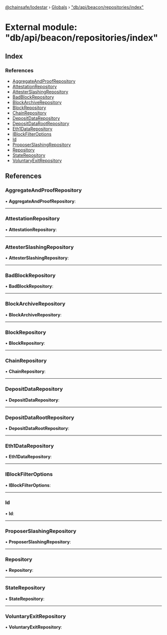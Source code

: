 [@chainsafe/lodestar](../README.md) › [Globals](../globals.md) › ["db/api/beacon/repositories/index"](_db_api_beacon_repositories_index_.md)

# External module: "db/api/beacon/repositories/index"

## Index

### References

* [AggregateAndProofRepository](_db_api_beacon_repositories_index_.md#aggregateandproofrepository)
* [AttestationRepository](_db_api_beacon_repositories_index_.md#attestationrepository)
* [AttesterSlashingRepository](_db_api_beacon_repositories_index_.md#attesterslashingrepository)
* [BadBlockRepository](_db_api_beacon_repositories_index_.md#badblockrepository)
* [BlockArchiveRepository](_db_api_beacon_repositories_index_.md#blockarchiverepository)
* [BlockRepository](_db_api_beacon_repositories_index_.md#blockrepository)
* [ChainRepository](_db_api_beacon_repositories_index_.md#chainrepository)
* [DepositDataRepository](_db_api_beacon_repositories_index_.md#depositdatarepository)
* [DepositDataRootRepository](_db_api_beacon_repositories_index_.md#depositdatarootrepository)
* [Eth1DataRepository](_db_api_beacon_repositories_index_.md#eth1datarepository)
* [IBlockFilterOptions](_db_api_beacon_repositories_index_.md#iblockfilteroptions)
* [Id](_db_api_beacon_repositories_index_.md#id)
* [ProposerSlashingRepository](_db_api_beacon_repositories_index_.md#proposerslashingrepository)
* [Repository](_db_api_beacon_repositories_index_.md#repository)
* [StateRepository](_db_api_beacon_repositories_index_.md#staterepository)
* [VoluntaryExitRepository](_db_api_beacon_repositories_index_.md#voluntaryexitrepository)

## References

###  AggregateAndProofRepository

• **AggregateAndProofRepository**:

___

###  AttestationRepository

• **AttestationRepository**:

___

###  AttesterSlashingRepository

• **AttesterSlashingRepository**:

___

###  BadBlockRepository

• **BadBlockRepository**:

___

###  BlockArchiveRepository

• **BlockArchiveRepository**:

___

###  BlockRepository

• **BlockRepository**:

___

###  ChainRepository

• **ChainRepository**:

___

###  DepositDataRepository

• **DepositDataRepository**:

___

###  DepositDataRootRepository

• **DepositDataRootRepository**:

___

###  Eth1DataRepository

• **Eth1DataRepository**:

___

###  IBlockFilterOptions

• **IBlockFilterOptions**:

___

###  Id

• **Id**:

___

###  ProposerSlashingRepository

• **ProposerSlashingRepository**:

___

###  Repository

• **Repository**:

___

###  StateRepository

• **StateRepository**:

___

###  VoluntaryExitRepository

• **VoluntaryExitRepository**:
